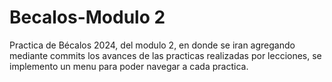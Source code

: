 # Becalos-Modulo 2

Practica de Bécalos 2024, del modulo 2, en donde se iran agregando mediante commits los avances de las practicas realizadas por lecciones, se implemento un menu para poder navegar a cada practica.
